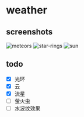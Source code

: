 # weather

## screenshots

![meteors](https://user-images.githubusercontent.com/6839576/82881928-ed077b00-9f72-11ea-80c8-788bdbe7d38c.gif)
![star-rings](https://user-images.githubusercontent.com/6839576/82881937-f0026b80-9f72-11ea-9cf2-fe2dd3f06937.gif)
![sun](https://user-images.githubusercontent.com/6839576/82881946-f2fd5c00-9f72-11ea-8083-69b4dabd71d5.gif)

## todo

- [x] 光环
- [x] 云
- [x] 流星
- [ ] 萤火虫
- [ ] 水波纹效果